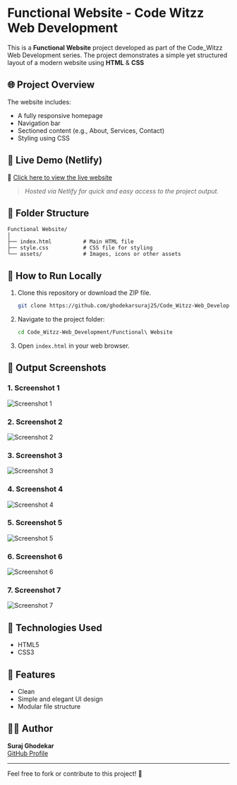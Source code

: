 # Functional Website - Code Witzz Web Development

This is a **Functional Website** project developed as part of the Code_Witzz Web Development series. The project demonstrates a simple yet structured layout of a modern website using **HTML** & **CSS**
## 🌐 Project Overview

The website includes:
- A fully responsive homepage
- Navigation bar
- Sectioned content (e.g., About, Services, Contact)
- Styling using CSS

## 🚀 Live Demo (Netlify)

🔗 [Click here to view the live website](https://firstfunctionalweb.netlify.app/)

> _Hosted via Netlify for quick and easy access to the project output._

## 📁 Folder Structure

```
Functional Website/
│
├── index.html          # Main HTML file
├── style.css           # CSS file for styling
└── assets/             # Images, icons or other assets
```

## 🚀 How to Run Locally

1. Clone this repository or download the ZIP file.
   ```bash
   git clone https://github.com/ghodekarsuraj25/Code_Witzz-Web_Development.git
   ```

2. Navigate to the project folder:
   ```bash
   cd Code_Witzz-Web_Development/Functional\ Website
   ```

3. Open `index.html` in your web browser.



## 📸 Output Screenshots

### 1. Screenshot 1
![Screenshot 1](https://github.com/user-attachments/assets/9934923b-7da5-4eed-972a-5e5f28b951c7)

### 2. Screenshot 2
![Screenshot 2](https://github.com/user-attachments/assets/aa2ef970-b39d-40bc-a259-19f28b3f0caa)

### 3. Screenshot 3
![Screenshot 3](https://github.com/user-attachments/assets/71804711-61b5-450a-b96b-500c9abdd306)

### 4. Screenshot 4
![Screenshot 4](https://github.com/user-attachments/assets/5cc27557-b085-4324-a7b5-619fc5cb31f2)

### 5. Screenshot 5
![Screenshot 5](https://github.com/user-attachments/assets/83adcf82-2cb1-4f9c-9033-1ce9ef50472d)

### 6. Screenshot 6
![Screenshot 6](https://github.com/user-attachments/assets/372e2d35-9beb-4fbd-a411-f0e1f6b60d5d)

### 7. Screenshot 7
![Screenshot 7](https://github.com/user-attachments/assets/d4b4911f-3033-4ce3-a1c3-020cd6191af6)


## 🔧 Technologies Used

- HTML5
- CSS3


## 📌 Features

- Clean 
- Simple and elegant UI design
- Modular file structure

## 🧑‍💻 Author

**Suraj Ghodekar**  
[GitHub Profile](https://github.com/ghodekarsuraj25)

---

Feel free to fork or contribute to this project! 🌟
